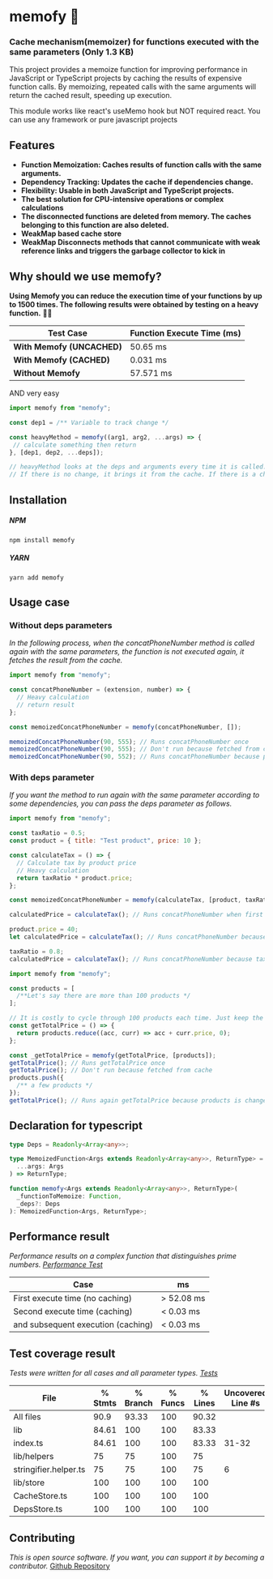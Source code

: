 # memofy 🚀

### Cache mechanism(memoizer) for functions executed with the same parameters (Only 1.3 KB)

This project provides a memoize function for improving performance in JavaScript or TypeScript projects by caching the results of expensive function calls. By memoizing, repeated calls with the same arguments will return the cached result, speeding up execution.

This module works like react's useMemo hook but NOT required react. You can use any framework or pure javascript projects

## Features

- **Function Memoization: Caches results of function calls with the same arguments.**
- **Dependency Tracking: Updates the cache if dependencies change.**
- **Flexibility: Usable in both JavaScript and TypeScript projects.**
- **The best solution for CPU-intensive operations or complex calculations**
- **The disconnected functions are deleted from memory. The caches belonging to this function are also deleted.**
- **WeakMap based cache store**
- **WeakMap Disconnects methods that cannot communicate with weak reference links and triggers the garbage collector to kick in**

## Why should we use memofy?

**Using Memofy you can reduce the execution time of your functions by up to 1500 times. The following results were obtained by testing on a heavy function.** 💪🏼

| Test Case                  | Function Execute Time (ms) |
| -------------------------- | -------------------------- |
| **With Memofy (UNCACHED)** | 50.65 ms                   |
| **With Memofy (CACHED)**   | 0.031 ms                   |
| **Without Memofy**         | 57.571 ms                  |

AND very easy

```js
import memofy from "memofy";

const dep1 = /** Variable to track change */

const heavyMethod = memofy((arg1, arg2, ...args) => {
 // calculate something then return
}, [dep1, dep2, ...deps]);

// heavyMethod looks at the deps and arguments every time it is called.
// If there is no change, it brings it from the cache. If there is a change, it runs the function again
```

## Installation

##### NPM

`npm install memofy`

##### YARN

`yarn add memofy`

## Usage case

### Without deps parameters

_In the following process, when the concatPhoneNumber method is called again with the same parameters, the function is not executed again, it fetches the result from the cache._

```js
import memofy from "memofy";

const concatPhoneNumber = (extension, number) => {
  // Heavy calculation
  // return result
};

const memoizedConcatPhoneNumber = memofy(concatPhoneNumber, []);

memoizedConcatPhoneNumber(90, 555); // Runs concatPhoneNumber once
memoizedConcatPhoneNumber(90, 555); // Don't run because fetched from cache (same parameter)
memoizedConcatPhoneNumber(90, 552); // Runs concatPhoneNumber because params is changed
```

### With deps parameter

_If you want the method to run again with the same parameter according to some dependencies, you can pass the deps parameter as follows._

```js
import memofy from "memofy";

const taxRatio = 0.5;
const product = { title: "Test product", price: 10 };

const calculateTax = () => {
  // Calculate tax by product price
  // Heavy calculation
  return taxRatio * product.price;
};

const memoizedConcatPhoneNumber = memofy(calculateTax, [product, taxRatio]);

calculatedPrice = calculateTax(); // Runs concatPhoneNumber when first run

product.price = 40;
let calculatedPrice = calculateTax(); // Runs concatPhoneNumber because product dep changed

taxRatio = 0.8;
calculatedPrice = calculateTax(); // Runs concatPhoneNumber because taxRatio changed
```

```js
import memofy from "memofy";

const products = [
  /**Let's say there are more than 100 products */
];

// It is costly to cycle through 100 products each time. Just keep the result in the cache when it runs once.
const getTotalPrice = () => {
  return products.reduce((acc, curr) => acc + curr.price, 0);
};

const _getTotalPrice = memofy(getTotalPrice, [products]);
getTotalPrice(); // Runs getTotalPrice once
getTotalPrice(); // Don't run because fetched from cache
products.push({
  /** a few products */
});
getTotalPrice(); // Runs again getTotalPrice because products is changed
```

## Declaration for typescript

```ts
type Deps = Readonly<Array<any>>;

type MemoizedFunction<Args extends Readonly<Array<any>>, ReturnType> = (
  ...args: Args
) => ReturnType;

function memofy<Args extends Readonly<Array<any>>, ReturnType>(
  _functionToMemoize: Function,
  _deps?: Deps
): MemoizedFunction<Args, ReturnType>;
```

## Performance result

_Performance results on a complex function that distinguishes prime numbers. [Performance Test](https://github.com/ahmetilhn/memofy/blob/master/__tests__/performance.test.ts)_

| Case                               | ms         |
| ---------------------------------- | ---------- |
| First execute time (no caching)    | > 52.08 ms |
| Second execute time (caching)      | < 0.03 ms  |
| and subsequent execution (caching) | < 0.03 ms  |

## Test coverage result

_Tests were written for all cases and all parameter types. [Tests](https://github.com/ahmetilhn/memofy/tree/master/__tests__)_

| File                  | % Stmts | % Branch | % Funcs | % Lines | Uncovered Line #s |
| --------------------- | ------- | -------- | ------- | ------- | ----------------- |
| All files             | 90.9    | 93.33    | 100     | 90.32   |
| lib                   | 84.61   | 100      | 100     | 83.33   |
| index.ts              | 84.61   | 100      | 100     | 83.33   | 31-32             |
| lib/helpers           | 75      | 75       | 100     | 75      |
| stringifier.helper.ts | 75      | 75       | 100     | 75      | 6                 |
| lib/store             | 100     | 100      | 100     | 100     |
| CacheStore.ts         | 100     | 100      | 100     | 100     |
| DepsStore.ts          | 100     | 100      | 100     | 100     |

## Contributing

_This is open source software. If you want, you can support it by becoming a contributor._ [Github Repository](https://github.com/ahmetilhn/memofy)
